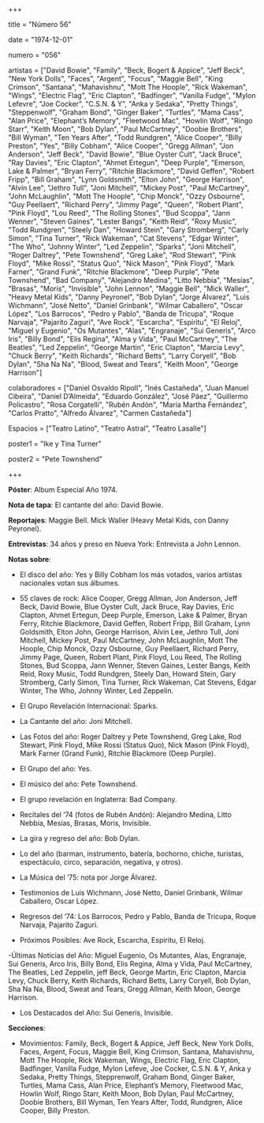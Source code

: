 +++

title = "Número 56"

date = "1974-12-01"

numero = "056"

artistas = ["David Bowie", "Family", "Beck, Bogert & Appice", "Jeff Beck", "New York Dolls", "Faces", "Argent", "Focus", "Maggie Bell", "King Crimson", "Santana", "Mahavishnu", "Mott The Hoople", "Rick Wakeman", "Wings", "Electric Flag", "Eric Clapton", "Badfinger", "Vanilla Fudge", "Mylon Lefevre", "Joe Cocker", "C.S.N. & Y", "Anka y Sedaka", "Pretty Things", "Steppenwolf", "Graham Bond", "Ginger Baker", "Turtles", "Mama Cass", "Alan Price", "Elephant’s Memory", "Fleetwood Mac", "Howlin Wolf", "Ringo Starr", "Keith Moon", "Bob Dylan", "Paul McCartney", "Doobie Brothers", "Bill Wyman", "Ten Years After", "Todd Rundgren", "Alice Cooper", "Billy Preston", "Yes", "Billy Cobham", "Alice Cooper", "Gregg Allman", "Jon Anderson", "Jeff Beck", "David Bowie", "Blue Oyster Cult", "Jack Bruce", "Ray Davies", "Eric Clapton", "Ahmet Ertegun", "Deep Purple", "Emerson, Lake & Palmer", "Bryan Ferry", "Ritchie Blackmore", "David Geffen", "Robert Fripp", "Bill Graham", "Lynn Goldsmith", "Elton John", "George Harrison", "Alvin Lee", "Jethro Tull", "Joni Mitchell", "Mickey Post", "Paul McCartney", "John McLaughlin", "Mott The Hoople", "Chip Monck", "Ozzy Osbourne", "Guy Peellaert", "Richard Perry", "Jimmy Page", "Queen", "Robert Plant", "Pink Floyd", "Lou Reed", "The Rolling Stones", "Bud Scoppa", "Jann Wenner", "Steven Gaines", "Lester Bangs", "Keith Reid", "Roxy Music", "Todd Rundgren", "Steely Dan", "Howard Stein", "Gary Stromberg", "Carly Simon", "Tina Turner", "Rick Wakeman", "Cat Stevens", "Edgar Winter", "The Who", "Johnny Winter", "Led Zeppelin", "Sparks", "Joni Mitchell", "Roger Daltrey", "Pete Townshend", "Greg Lake", "Rod Stewart", "Pink Floyd", "Mike Rossi", "Status Quo", "Nick Mason", "Pink Floyd", "Mark Farner", "Grand Funk", "Ritchie Blackmore", "Deep Purple", "Pete Townshend", "Bad Company", "Alejandro Medina", "Litto Nebbia", "Mesías", "Brasas", "Moris", "Invisible", "John Lennon", "Maggie Bell", "Mick Waller", "Heavy Metal Kids", "Danny Peyronel", "Bob Dylan", "Jorge Álvarez", "Luis Wichmann", "José Netto", "Daniel Grinbank", "Wilmar Caballero", "Oscar López", "Los Barrocos", "Pedro y Pablo", "Banda de Tricupa", "Roque Narvaja", "Pajarito Zaguri", "Ave Rock", "Escarcha", "Espíritu", "El Reloj", "Miguel y  Eugenio", "Os Mutantes", "Alas", "Engranaje", "Sui Generis", "Arco Iris", "Billy Bond", "Elis Regina", "Alma y Vida", "Paul McCartney", "The Beatles", "Led Zeppelin", "George Martin", "Eric Clapton", "Marcia Levy", "Chuck Berry", "Keith Richards", "Richard Betts", "Larry Coryell", "Bob Dylan", "Sha Na Na", "Blood, Sweat and Tears", "Keith Moon", "George Harrison"]

colaboradores = ["Daniel Osvaldo Ripoll", "Inés Castañeda", "Juan Manuel Cibeira", "Daniel D’Almeida", "Eduardo González", "José Páez", "Guillermo Policastro", "Rosa Corgatelli", "Rubén Andón", "María Martha Fernández", "Carlos Pratto", "Alfredo Álvarez", "Carmen Castañeda"]

Espacios = ["Teatro Latino", "Teatro Astral", "Teatro Lasalle"]

poster1 = "Ike y Tina Turner"

poster2 = "Pete Townshend"

+++

**Póster**: Album Especial Año 1974. 

**Nota de tapa**: El cantante del año: David Bowie. 


**Reportajes**: Maggie Bell. Mick Waller (Heavy Metal Kids, con Danny Peyronel). 

**Entrevistas**: 34 años y preso en Nueva York: Entrevista a John Lennon.

**Notas sobre**:

- El disco del año: Yes y Billy Cobham los más votados, varios artistas nacionales votan sus álbumes. 

- 55 claves de rock: Alice Cooper, Gregg Allman, Jon Anderson, Jeff Beck, David Bowie, Blue Oyster Cult, Jack Bruce, Ray Davies, Eric Clapton, Ahmet Ertegun, Deep Purple, Emerson, Lake & Palmer, Bryan Ferry, Ritchie Blackmore, David Geffen, Robert Fripp, Bill Graham, Lynn Goldsmith, Elton John, George Harrison, Alvin Lee, Jethro Tull, Joni Mitchell, Mickey Post, Paul McCartney, John McLaughlin, Mott The Hoople, Chip Monck, Ozzy Osbourne, Guy Peellaert, Richard Perry, Jimmy Page, Queen, Robert Plant, Pink Floyd, Lou Reed, The Rolling Stones, Bud Scoppa, Jann Wenner, Steven Gaines, Lester Bangs, Keith Reid, Roxy Music, Todd Rundgren, Steely Dan, Howard Stein, Gary Stromberg, Carly Simon, Tina Turner, Rick Wakeman, Cat Stevens, Edgar Winter, The Who, Johnny Winter, Led Zeppelin. 

- El Grupo Revelación Internacional: Sparks.

- La Cantante del año: Joni Mitchell. 

- Las Fotos del año: Roger Daltrey y Pete Townshend, Greg Lake, Rod Stewart, Pink Floyd, Mike Rossi (Status Quo), Nick Mason (Pink Floyd), Mark Farner (Grand Funk), Ritchie Blackmore (Deep Purple). 

- El Grupo del año: Yes. 

- El músico del año: Pete Townshend. 

- El grupo revelación en Inglaterra: Bad Company. 

- Recitales del ‘74 (fotos de Rubén Andón): Alejandro Medina, Litto Nebbia, Mesías, Brasas, Moris, Invisible.

- La gira y regreso del año: Bob Dylan.

- Lo del año (barman, instrumento, batería, bochorno, chiche, turistas, espectáculo, circo, separación, negativa, y otros). 

- La Música del ‘75: nota por Jorge Álvarez. 

- Testimonios de Luis Wichmann, José Netto, Daniel Grinbank, Wilmar Caballero, Oscar López. 

- Regresos del ‘74: Los Barrocos, Pedro y Pablo, Banda de Tricupa, Roque Narvaja, Pajarito Zaguri. 

- Próximos Posibles: Ave Rock, Escarcha, Espíritu, El Reloj.

-Últimas Noticias del Año: Miguel Eugenio, Os Mutantes, Alas, Engranaje, Sui Generis, Arco Iris, Billy Bond, Elis Regina, Alma y Vida, Paul McCartney, The Beatles, Led Zeppelin, jeff Beck, George Martin, Eric Clapton, Marcia Levy, Chuck Berry, Keith Richards, Richard Betts, Larry Coryell, Bob Dylan, Sha Na Na, Blood, Sweat and Tears, Gregg Allman, Keith Moon, George Harrison. 

- Los Destacados del Año: Sui Generis, Invisible.

**Secciones**:

- Movimientos: Family, Beck, Bogert & Appice, Jeff Beck, New York Dolls, Faces, Argent, Focus, Maggie Bell, King Crimson, Santana, Mahavishnu, Mott The Hoople, Rick Wakeman, Wings, Electric Flag, Eric Clapton, Badfinger, Vanilla Fudge, Mylon Lefeve, Joe Cocker, C.S.N. & Y, Anka y Sedaka, Pretty Things, Stepprenwolf, Graham Bond, Ginger Baker, Turtles, Mama Cass, Alan Price, Elephant’s Memory, Fleetwood Mac, Howlin Wolf, Ringo Starr, Keith Moon, Bob Dylan, Paul McCartney, Doobie Brothers, Bill Wyman, Ten Years After, Todd, Rundgren, Alice Cooper, Billy Preston.
